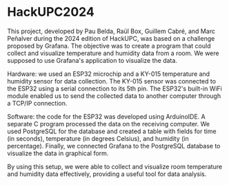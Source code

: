 # HackUPC2024
This project, developed by Pau Belda, Raül Box, Guillem Cabré, and Marc Peñalver during the 2024 edition of HackUPC, was based on a challenge proposed by Grafana. The objective was to create a program that could collect and visualize temperature and humidity data from a room. We were supposed to use Grafana's application to visualize the data.

Hardware: we used an ESP32 microchip and a KY-015 temperature and humidity sensor for data collection. The KY-015 sensor was connected to the ESP32 using a serial connection to its 5th pin. The ESP32's built-in WiFi module enabled us to send the collected data to another computer through a TCP/IP connection.

Software: the code for the ESP32 was developed using ArduinoIDE. A separate C program processed the data on the receiving computer. We used PostgreSQL for the database and created a table with fields for time (in seconds), temperature (in degrees Celsius), and humidity (in percentage). Finally, we connected Grafana to the PostgreSQL database to visualize the data in graphical form.

By using this setup, we were able to collect and visualize room temperature and humidity data effectively, providing a useful tool for data analysis.
